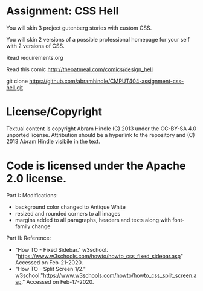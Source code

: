Assignment: CSS Hell
====================

You will skin 3 project gutenberg stories with custom CSS.

You will skin 2 versions of a possible professional homepage for your
self with 2 versions of CSS.

Read requirements.org

Read this comic http://theoatmeal.com/comics/design_hell

git clone https://github.com/abramhindle/CMPUT404-assignment-css-hell.git

License/Copyright
=================

Textual content is copyright Abram Hindle (C) 2013 under the CC-BY-SA
4.0 unported license. Attribution should be a hyperlink to the
repository and (C) 2013 Abram Hindle visibile in the text.

Code is licensed under the Apache 2.0 license.
=================

Part I:
Modifications:
- background color changed to Antique White
- resized and rounded corners to all images
- margins added to all paragraphs, headers and texts along with font-family change


Part II:
Reference:
- "How TO - Fixed Sidebar." w3school. "https://www.w3schools.com/howto/howto_css_fixed_sidebar.asp" Accessed on Feb-21-2020.
- "How TO - Split Screen 1/2." w3school."https://www.w3schools.com/howto/howto_css_split_screen.asp." Accessed on Feb-17-2020.


